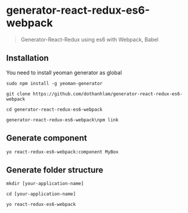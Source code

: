 # generator-react-redux-es6-webpack
> Generator-React-Redux using es6 with Webpack, Babel

## Installation
You need to install yeoman generator as global

`sudo npm install -g yeoman-generator`

`git clone https://github.com/dothanhlam/generator-react-redux-es6-webpack`

`cd generator-react-redux-es6-webpack`

`generator-react-redux-es6-webpack\npm link`

## Generate component

`yo react-redux-es6-webpack:component MyBox`

## Generate folder structure
`mkdir [your-application-name]`

`cd [your-application-name]`

`yo react-redux-es6-webpack`